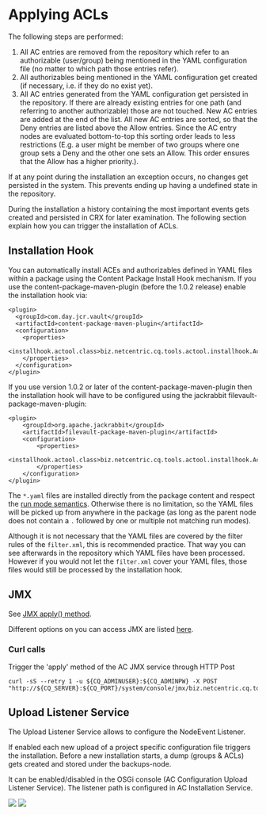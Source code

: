 # Applying ACLs

The following steps are performed:

1. All AC entries are removed from the repository which refer to an authorizable (user/group) being mentioned in the YAML configuration file (no matter to which path those entries refer).
1. All authorizables being mentioned in the YAML configuration get created (if necessary, i.e. if they do no exist yet).
1. All AC entries generated from the YAML configuration get persisted in the repository. If there are already existing entries for one path (and referring to another authorizable) those are not touched. New AC entries are added at the end of the list. All new AC entries are sorted, so that the Deny entries are listed above the Allow entries. Since the AC entry nodes are evaluated bottom-to-top this sorting order leads to less restrictions (E.g. a user might be member of two groups where one group sets a Deny and the other one sets an Allow. This order ensures that the Allow has a higher priority.).

If at any point during the installation an exception occurs, no changes get persisted in the system. This prevents ending up having a undefined state in the repository.

During the installation a history containing the most important events gets created and persisted in CRX for later examination.
The following section explain how you can trigger the installation of ACLs.

    
## Installation Hook

You can automatically install ACEs and authorizables defined in YAML files within a package using the Content Package Install Hook mechanism.
If you use the content-package-maven-plugin (before the 1.0.2 release) enable the installation hook via: 

```
<plugin>
  <groupId>com.day.jcr.vault</groupId>
  <artifactId>content-package-maven-plugin</artifactId>
  <configuration>
    <properties>
      <installhook.actool.class>biz.netcentric.cq.tools.actool.installhook.AcToolInstallHook</installhook.actool.class>
    </properties>
  </configuration>
</plugin>
```

If you use version 1.0.2 or later of the content-package-maven-plugin then the installation hook will have to be configured using the jackrabbit filevault-package-maven-plugin:

```
<plugin>
    <groupId>org.apache.jackrabbit</groupId>
    <artifactId>filevault-package-maven-plugin</artifactId>
    <configuration>
        <properties>
            <installhook.actool.class>biz.netcentric.cq.tools.actool.installhook.AcToolInstallHook</installhook.actool.class>
        </properties>
    </configuration>
</plugin>
```

The `*.yaml` files are installed directly from the package content and respect the [run mode semantics](Configuration.md). Otherwise there is no limitation, so the YAML files will be picked up from anywhere in the package (as long as the parent node does not contain a `.` followed by one or multiple not matching run modes).

Although it is not necessary that the YAML files are covered by the filter rules of the `filter.xml`, this is recommended practice. That way you can see afterwards in the repository which YAML files have been processed. However if you would not let the `filter.xml` cover your YAML files, those files would still be processed by the installation hook.

## JMX

See [JMX apply() method](Jmx.md).

Different options on you can access JMX are listed [here](https://helpx.adobe.com/experience-manager/kb/workflow-monitor-via-jmx.html).

### Curl calls

Trigger the 'apply' method of the AC JMX service through HTTP Post

```
curl -sS --retry 1 -u ${CQ_ADMINUSER}:${CQ_ADMINPW} -X POST "http://${CQ_SERVER}:${CQ_PORT}/system/console/jmx/biz.netcentric.cq.tools:type=ACTool/op/apply/"
```
    
## Upload Listener Service

The Upload Listener Service allows to configure the NodeEvent Listener.

If enabled each new upload of a project specific configuration file triggers the installation. Before a new installation starts, a dump (groups & ACLs) gets created and stored under the backups-node.

It can be enabled/disabled in the OSGi console (AC Configuration Upload Listener Service). The listener path is configured in AC Installation Service.

<img src="images/upload-listener.png">

<img src="images/installation-service.png">





